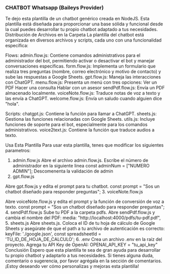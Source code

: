 ### CHATBOT Whatsapp (Baileys Provider)
Te dejo esta plantilla de un chatbot genérico creada en NodeJS. Esta plantilla está diseñada para proporcionar una base sólida y funcional desde la cual puedes desarrollar tu propio chatbot adaptado a tus necesidades. 
Distribución de Archivos en la Carpeta
La plantilla del chatbot está organizada en diversos archivos y scripts, cada uno con una funcionalidad específica:

Flows:
admin.flow.js: Contiene comandos administrativos para el administrador del bot, permitiendo activar o desactivar el bot y manejar conversaciones específicas.
form.flow.js: Implementa un formulario que realiza tres preguntas (nombre, correo electrónico y motivo de contacto) y sube las respuestas a Google Sheets.
gpt.flow.js: Maneja las interacciones con ChatGPT.
menu.flow.js: Presenta un menú con tres opciones:
    Ver un PDF
    Hacer una consulta
    Hablar con un asesor
sendPdf.flow.js: Envía un PDF almacenado localmente.
voiceNote.flow.js: Traduce notas de voz a texto y las envía a ChatGPT.
welcome.flow.js: Envía un saludo cuando alguien dice "hola".

Scripts:
chatgpt.js: Contiene la función para llamar a ChatGPT.
sheets.js: Gestiona las funciones relacionadas con Google Sheets.
utils.js: Incluye funciones de soporte para el bot, especialmente para los comandos administrativos.
voice2text.js: Contiene la función que traduce audios a texto.


Usa Esta Plantilla
Para usar esta plantilla, tenes que modificar los siguientes parametros:

1. admin.flow.js
Abre el archivo admin.flow.js.
Escribe el número de administrador en la siguiente linea
const adminNum = ["NUMERO ADMIN"];
Descomenenta la validación de admin
2. gpt.flow.js

Abre gpt.flow.js y edita el prompt para tu chatbot.
const prompt = "Sos un chatbot diseñado para responder preguntas";
3. voiceNote.flow.js

Abre voiceNote.flow.js y edita el prompt y la función de conversión de voz a texto.
const prompt = "Sos un chatbot diseñado para responder preguntas";
4. sendPdf.flow.js
Sube tu PDF a la carpeta pdfs.
Abre sendPdf.flow.js y cambia el nombre del PDF:
media: "http://localhost:4000/pdfs/tu-pdf.pdf",
5. sheets.js
Abre sheets.js.
Coloca el ID de tu hoja de cálculo de Google Sheets y asegúrate de que el path a tu archivo de autenticación es correcto:
keyFile: './google.json', 
const spreadsheetId = 'TU_ID_DE_HOJA_DE_CALCULO';
6. .env
Crea un archivo .env en la raíz del proyecto.
Agrega tu API Key de OpenAI:
OPENAI_API_KEY = "tu_api_key"
Conclusión
Espero que esta plantilla te sea de gran ayuda para desarrollar tu propio chatbot y adaptarlo a tus necesidades. Si tienes alguna duda, comentario o sugerencia, por favor agrégala en la sección de comentarios. ¡Estoy deseando ver cómo personalizas y mejoras esta plantilla!